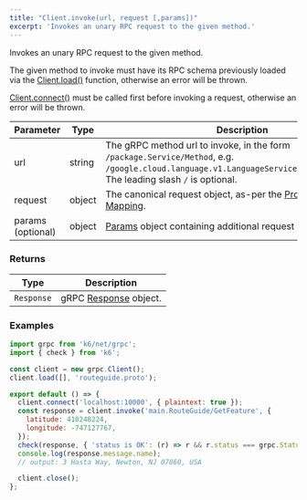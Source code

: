 ```yaml
---
title: "Client.invoke(url, request [,params])"
excerpt: 'Invokes an unary RPC request to the given method.'
---
```


Invokes an unary RPC request to the given method.

The given method to invoke must have its RPC schema previously loaded via the [Client.load()](/javascript-api/k6-net-grpc/client/client-load-importpaths----protofiles) function, otherwise an
error will be thrown.

[Client.connect()](/javascript-api/k6-net-grpc/client/client-connect-address-params) must be called first before invoking a request, otherwise an error will be thrown.

| Parameter | Type | Description |
|-----------|------|-------------|
| url | string | The gRPC method url to invoke, in the form `/package.Service/Method`, e.g. `/google.cloud.language.v1.LanguageService/AnalyzeSentiment`. The leading slash `/` is optional. |
| request | object | The canonical request object, as-per the [Protobuf JSON Mapping](https://developers.google.com/protocol-buffers/docs/proto3#json). |
| params (optional) | object | [Params](/javascript-api/k6-net-grpc/params) object containing additional request parameters.

### Returns

| Type | Description |
|------|-------------|
| `Response` | gRPC [Response](/javascript-api/k6-net-grpc/response) object. |

### Examples

<div class="code-group" data-props='{"labels": ["Simple example"], "lineNumbers": [true]}'>

```javascript
import grpc from 'k6/net/grpc';
import { check } from 'k6';

const client = new grpc.Client();
client.load([], 'routeguide.proto');

export default () => {
  client.connect('localhost:10000', { plaintext: true });
  const response = client.invoke('main.RouteGuide/GetFeature', {
    latitude: 410248224,
    longitude: -747127767,
  });
  check(response, { 'status is OK': (r) => r && r.status === grpc.StatusOK });
  console.log(response.message.name);
  // output: 3 Hasta Way, Newton, NJ 07860, USA

  client.close();
};
```

</div>

